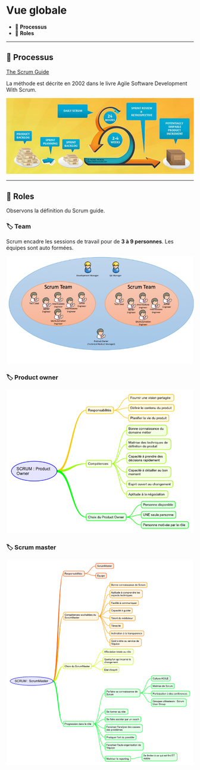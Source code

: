 # Vue globale

* 🔖 **Processus**
* 🔖 **Roles**

___

## 📑 Processus

[The Scrum Guide](https://www.scrum.org/resources/scrum-guide?gclid=CjwKCAjwte71BRBCEiwAU_V9hwM5usG59GkN4f7sfAAm99sDgs5Tis2_Aukm-Tb74cXZDKe8wH-TIRoC_psQAvD_BwE)

La méthode est décrite en 2002 dans le livre Agile Software Development With Scrum.

![image ](https://raw.githubusercontent.com/seeren-training/Agile/master/wiki/resources/02/02-Scrum-overview.png)

___

## 📑 Roles

Observons la définition du Scrum guide.

### 🏷️ **Team**

Scrum encadre les sessions de travail pour de **3 à 9 personnes**. Les équipes sont auto formées.

![image](https://raw.githubusercontent.com/seeren-training/Scrum/master/wiki/resources/01/team.png)

### 🏷️ **Product owner**

![image](https://raw.githubusercontent.com/seeren-training/Scrum/master/wiki/resources/01/owner.png)

### 🏷️ **Scrum master**

![image](https://raw.githubusercontent.com/seeren-training/Scrum/master/wiki/resources/01/master.png)
